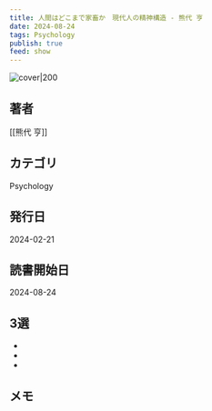 ```yaml
---
title: 人間はどこまで家畜か　現代人の精神構造 - 熊代 亨
date: 2024-08-24
tags: Psychology
publish: true
feed: show
---
```

![cover|200](http://books.google.com/books/content?id=apT0EAAAQBAJ&printsec=frontcover&img=1&zoom=1&edge=curl&source=gbs_api)
## 著者
[[熊代 亨]]
## カテゴリ
Psychology
## 発行日
2024-02-21
## 読書開始日
2024-08-24

## 3選
 - 
 - 
 - 
## メモ
